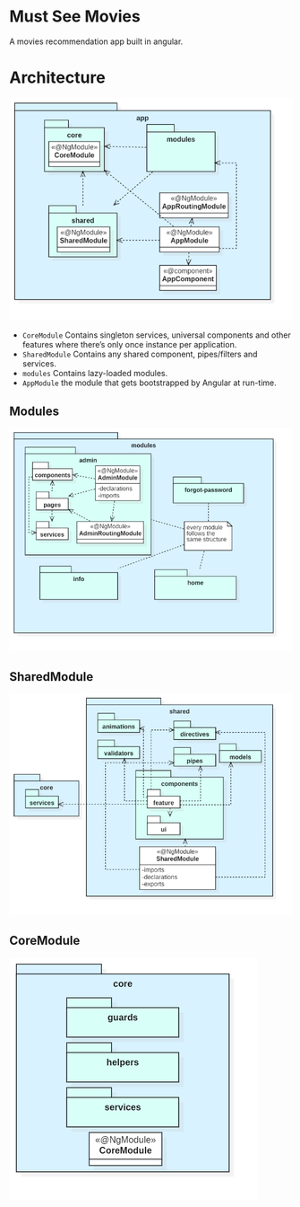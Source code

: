 # Must See Movies
A movies recommendation app built in angular.
# Architecture 

![alt text](https://github.com/JoaquinBustamante96/MustSeeMovies-SPA/blob/develop/docs/app.png)

* `CoreModule` Contains singleton services, universal components and other features where there’s only once instance per application.
* `SharedModule` Contains any shared component, pipes/filters and services.
* `modules` Contains lazy-loaded modules. 
* `AppModule` the module that gets bootstrapped by Angular at run-time.

## Modules
![alt text](https://github.com/JoaquinBustamante96/MustSeeMovies-SPA/blob/develop/docs/modules.png)

## SharedModule
![alt text](https://github.com/JoaquinBustamante96/MustSeeMovies-SPA/blob/develop/docs/shared.png)

## CoreModule
![alt text](https://github.com/JoaquinBustamante96/MustSeeMovies-SPA/blob/develop/docs/core.png)

